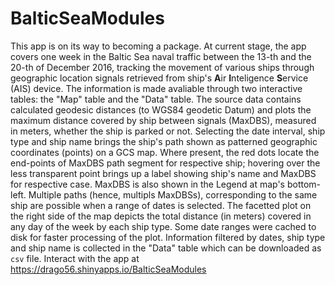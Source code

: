 # BalticSeaModules
This app is on its way to becoming a package. 
At current stage, the app covers one week in the Baltic Sea naval traffic between the 13-th and the 20-th of December 2016, tracking the movement of various ships through geographic location signals retrieved from ship's **A**ir **I**nteligence **S**ervice (AIS) device. 
The information is made avaliable through two interactive tables: the "Map" table and the "Data" table.
The source data contains calculated geodesic distances (to WGS84 geodetic Datum) and plots the maximum distance covered by ship between signals (MaxDBS), measured in meters, whether the ship is parked or not.
Selecting the date interval, ship type and ship name brings the ship's path shown as patterned geographic coordinates (points) on a GCS map. 
Where present, the red dots locate the end-points of MaxDBS path segment for respective ship; hovering over the less transparent point brings up a label showing ship's name and MaxDBS for respective case. MaxDBS is also shown in the Legend at map's bottom-left.
Multiple paths (hence, multipls MaxDBSs), corresponding to the same ship are possible when a range of dates is selected.
The facetted plot on the right side of the map depicts the total distance (in meters) covered in any day of the week by each ship type. Some date ranges were cached to disk for faster processing of the plot.
Information filtered by dates, ship type and ship name is collected in the "Data" table which can be downloaded as `csv` file.
Interact with the app at https://drago56.shinyapps.io/BalticSeaModules

